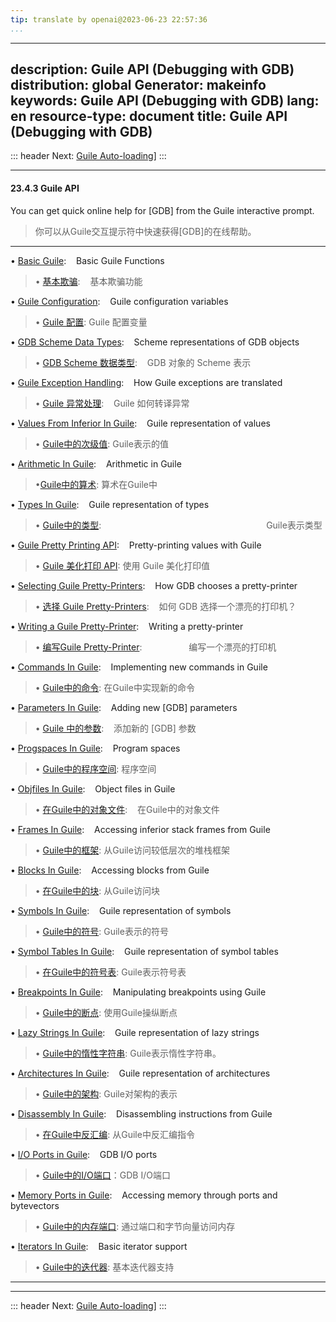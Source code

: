 ```yaml
---
tip: translate by openai@2023-06-23 22:57:36
...
```

---
description: Guile API (Debugging with GDB)
distribution: global
Generator: makeinfo
keywords: Guile API (Debugging with GDB)
lang: en
resource-type: document
title: Guile API (Debugging with GDB)
---
::: header
Next: [Guile Auto-loading](Guile-Auto_002dloading.html#Guile-Auto_002dloading)]
:::

---

#### 23.4.3 Guile API


You can get quick online help for [GDB] from the Guile interactive prompt.

> 你可以从Guile交互提示符中快速获得[GDB]的在线帮助。

---


• [Basic Guile](Basic-Guile.html#Basic-Guile):                                                                            Basic Guile Functions

> • [基本欺骗](Basic-Guile.html#Basic-Guile):                                                                            基本欺骗功能

• [Guile Configuration](Guile-Configuration.html#Guile-Configuration):                                                    Guile configuration variables

> • [Guile 配置](Guile-Configuration.html#Guile-Configuration):  Guile 配置变量

• [GDB Scheme Data Types](GDB-Scheme-Data-Types.html#GDB-Scheme-Data-Types):                                              Scheme representations of GDB objects

> • [GDB Scheme 数据类型](GDB-Scheme-Data-Types.html#GDB-Scheme-Data-Types):                                              GDB 对象的 Scheme 表示

• [Guile Exception Handling](Guile-Exception-Handling.html#Guile-Exception-Handling):                                     How Guile exceptions are translated

> • [Guile 异常处理](Guile-Exception-Handling.html#Guile-Exception-Handling):                                   Guile 如何转译异常

• [Values From Inferior In Guile](Values-From-Inferior-In-Guile.html#Values-From-Inferior-In-Guile):                      Guile representation of values

> • [Guile中的次级值](Values-From-Inferior-In-Guile.html#Values-From-Inferior-In-Guile): Guile表示的值

• [Arithmetic In Guile](Arithmetic-In-Guile.html#Arithmetic-In-Guile):                                                    Arithmetic in Guile

> •[Guile中的算术](Arithmetic-In-Guile.html#Arithmetic-In-Guile):  算术在Guile中

• [Types In Guile](Types-In-Guile.html#Types-In-Guile):                                                                   Guile representation of types

> • [Guile中的类型](Types-In-Guile.html#Types-In-Guile):                                                                   Guile表示类型

• [Guile Pretty Printing API](Guile-Pretty-Printing-API.html#Guile-Pretty-Printing-API):                                  Pretty-printing values with Guile

> • [Guile 美化打印 API](Guile-Pretty-Printing-API.html#Guile-Pretty-Printing-API): 使用 Guile 美化打印值

• [Selecting Guile Pretty-Printers](Selecting-Guile-Pretty_002dPrinters.html#Selecting-Guile-Pretty_002dPrinters):        How GDB chooses a pretty-printer

> • [选择 Guile Pretty-Printers](Selecting-Guile-Pretty_002dPrinters.html#Selecting-Guile-Pretty_002dPrinters):    如何 GDB 选择一个漂亮的打印机？

• [Writing a Guile Pretty-Printer](Writing-a-Guile-Pretty_002dPrinter.html#Writing-a-Guile-Pretty_002dPrinter):                          Writing a pretty-printer

> • [编写Guile Pretty-Printer](Writing-a-Guile-Pretty_002dPrinter.html#Writing-a-Guile-Pretty_002dPrinter):                   编写一个漂亮的打印机

• [Commands In Guile](Commands-In-Guile.html#Commands-In-Guile):                                                                         Implementing new commands in Guile

> • [Guile中的命令](Commands-In-Guile.html#Commands-In-Guile): 在Guile中实现新的命令

• [Parameters In Guile](Parameters-In-Guile.html#Parameters-In-Guile):                                                                   Adding new [GDB] parameters

> • [Guile 中的参数](Parameters-In-Guile.html#Parameters-In-Guile):                                                                   添加新的 [GDB] 参数

• [Progspaces In Guile](Progspaces-In-Guile.html#Progspaces-In-Guile):                                                                   Program spaces

> • [Guile中的程序空间](Progspaces-In-Guile.html#Progspaces-In-Guile): 程序空间

• [Objfiles In Guile](Objfiles-In-Guile.html#Objfiles-In-Guile):                                                                         Object files in Guile

> • [在Guile中的对象文件](Objfiles-In-Guile.html#Objfiles-In-Guile):                                                                         在Guile中的对象文件

• [Frames In Guile](Frames-In-Guile.html#Frames-In-Guile):                                                                               Accessing inferior stack frames from Guile

> • [Guile中的框架](Frames-In-Guile.html#Frames-In-Guile): 从Guile访问较低层次的堆栈框架

• [Blocks In Guile](Blocks-In-Guile.html#Blocks-In-Guile):                                                                               Accessing blocks from Guile

> • [在Guile中的块](Blocks-In-Guile.html#Blocks-In-Guile): 从Guile访问块

• [Symbols In Guile](Symbols-In-Guile.html#Symbols-In-Guile):                                                                            Guile representation of symbols

> • [Guile中的符号](Symbols-In-Guile.html#Symbols-In-Guile): Guile表示的符号

• [Symbol Tables In Guile](Symbol-Tables-In-Guile.html#Symbol-Tables-In-Guile):                                                          Guile representation of symbol tables

> • [在Guile中的符号表](Symbol-Tables-In-Guile.html#Symbol-Tables-In-Guile): Guile表示符号表

• [Breakpoints In Guile](Breakpoints-In-Guile.html#Breakpoints-In-Guile):                                                                Manipulating breakpoints using Guile

> • [Guile中的断点](Breakpoints-In-Guile.html#Breakpoints-In-Guile): 使用Guile操纵断点

• [Lazy Strings In Guile](Lazy-Strings-In-Guile.html#Lazy-Strings-In-Guile):                                                             Guile representation of lazy strings

> • [Guile中的惰性字符串](Lazy-Strings-In-Guile.html#Lazy-Strings-In-Guile): Guile表示惰性字符串。

• [Architectures In Guile](Architectures-In-Guile.html#Architectures-In-Guile):                                                          Guile representation of architectures

> • [Guile中的架构](Architectures-In-Guile.html#Architectures-In-Guile): Guile对架构的表示

• [Disassembly In Guile](Disassembly-In-Guile.html#Disassembly-In-Guile):                                                                Disassembling instructions from Guile

> • [在Guile中反汇编](Disassembly-In-Guile.html#Disassembly-In-Guile): 从Guile中反汇编指令

• [I/O Ports in Guile](I_002fO-Ports-in-Guile.html#I_002fO-Ports-in-Guile):                                                              GDB I/O ports

> • [Guile中的I/O端口](I_002fO-Ports-in-Guile.html#I_002fO-Ports-in-Guile)：GDB I/O端口

• [Memory Ports in Guile](Memory-Ports-in-Guile.html#Memory-Ports-in-Guile):                                                             Accessing memory through ports and bytevectors

> • [Guile中的内存端口](Memory-Ports-in-Guile.html#Memory-Ports-in-Guile): 通过端口和字节向量访问内存

• [Iterators In Guile](Iterators-In-Guile.html#Iterators-In-Guile):                                                                      Basic iterator support

> • [Guile中的迭代器](Iterators-In-Guile.html#Iterators-In-Guile):                                                                   基本迭代器支持

---

---

::: header
Next: [Guile Auto-loading](Guile-Auto_002dloading.html#Guile-Auto_002dloading)]
:::
